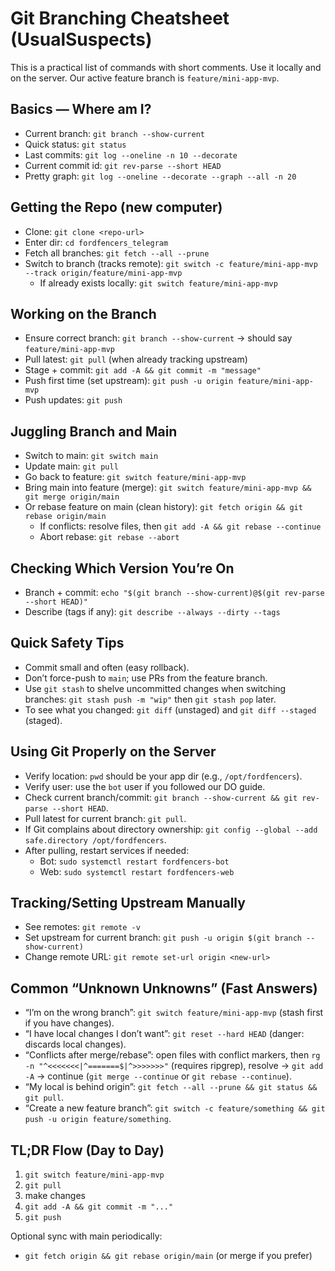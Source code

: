 # Git Branching Cheatsheet (UsualSuspects)

This is a practical list of commands with short comments. Use it locally and on the server. Our active feature branch is `feature/mini-app-mvp`.

## Basics — Where am I?
- Current branch: `git branch --show-current`
- Quick status: `git status`
- Last commits: `git log --oneline -n 10 --decorate`
- Current commit id: `git rev-parse --short HEAD`
- Pretty graph: `git log --oneline --decorate --graph --all -n 20`

## Getting the Repo (new computer)
- Clone: `git clone <repo-url>`
- Enter dir: `cd fordfencers_telegram`
- Fetch all branches: `git fetch --all --prune`
- Switch to branch (tracks remote): `git switch -c feature/mini-app-mvp --track origin/feature/mini-app-mvp`
  - If already exists locally: `git switch feature/mini-app-mvp`

## Working on the Branch
- Ensure correct branch: `git branch --show-current` → should say `feature/mini-app-mvp`
- Pull latest: `git pull` (when already tracking upstream)
- Stage + commit: `git add -A && git commit -m "message"`
- Push first time (set upstream): `git push -u origin feature/mini-app-mvp`
- Push updates: `git push`

## Juggling Branch and Main
- Switch to main: `git switch main`
- Update main: `git pull`
- Go back to feature: `git switch feature/mini-app-mvp`
- Bring main into feature (merge): `git switch feature/mini-app-mvp && git merge origin/main`
- Or rebase feature on main (clean history): `git fetch origin && git rebase origin/main`
  - If conflicts: resolve files, then `git add -A && git rebase --continue`
  - Abort rebase: `git rebase --abort`

## Checking Which Version You’re On
- Branch + commit: `echo "$(git branch --show-current)@$(git rev-parse --short HEAD)"`
- Describe (tags if any): `git describe --always --dirty --tags`

## Quick Safety Tips
- Commit small and often (easy rollback).
- Don’t force-push to `main`; use PRs from the feature branch.
- Use `git stash` to shelve uncommitted changes when switching branches: `git stash push -m "wip"` then `git stash pop` later.
- To see what you changed: `git diff` (unstaged) and `git diff --staged` (staged).

## Using Git Properly on the Server
- Verify location: `pwd` should be your app dir (e.g., `/opt/fordfencers`).
- Verify user: use the `bot` user if you followed our DO guide.
- Check current branch/commit: `git branch --show-current && git rev-parse --short HEAD`.
- Pull latest for current branch: `git pull`.
- If Git complains about directory ownership: `git config --global --add safe.directory /opt/fordfencers`.
- After pulling, restart services if needed:
  - Bot: `sudo systemctl restart fordfencers-bot`
  - Web: `sudo systemctl restart fordfencers-web`

## Tracking/Setting Upstream Manually
- See remotes: `git remote -v`
- Set upstream for current branch: `git push -u origin $(git branch --show-current)`
- Change remote URL: `git remote set-url origin <new-url>`

## Common “Unknown Unknowns” (Fast Answers)
- “I’m on the wrong branch”: `git switch feature/mini-app-mvp` (stash first if you have changes).
- “I have local changes I don’t want”: `git reset --hard HEAD` (danger: discards local changes).
- “Conflicts after merge/rebase”: open files with conflict markers, then `rg -n "^<<<<<<<|^=======$|^>>>>>>>"` (requires ripgrep), resolve → `git add -A` → continue (`git merge --continue` or `git rebase --continue`).
- “My local is behind origin”: `git fetch --all --prune && git status && git pull`.
- “Create a new feature branch”: `git switch -c feature/something && git push -u origin feature/something`.

## TL;DR Flow (Day to Day)
1) `git switch feature/mini-app-mvp`
2) `git pull`
3) make changes
4) `git add -A && git commit -m "..."`
5) `git push`

Optional sync with main periodically:
- `git fetch origin && git rebase origin/main` (or merge if you prefer)

